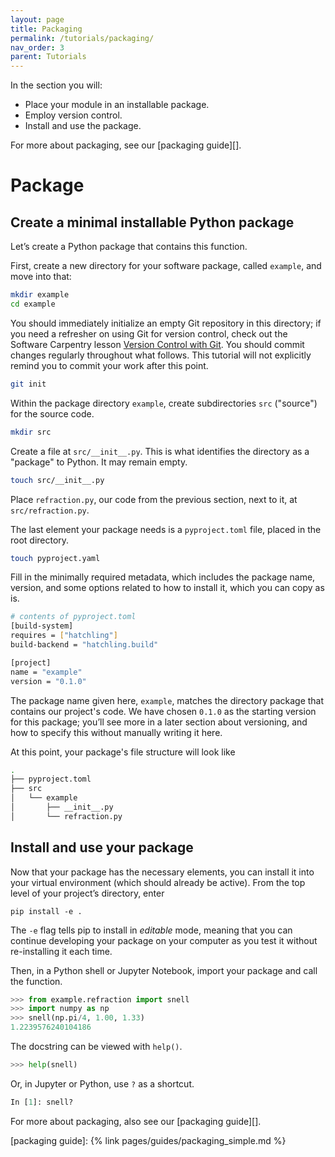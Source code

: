 ```yaml
---
layout: page
title: Packaging
permalink: /tutorials/packaging/
nav_order: 3
parent: Tutorials
---
```


In the section you will:

- Place your module in an installable package.
- Employ version control.
- Install and use the package.

For more about packaging, see our [packaging guide][].

# Package

## Create a minimal installable Python package

Let’s create a Python package that contains this function.

First, create a new directory for your software package, called `example`, and
move into that:

```bash
mkdir example
cd example
```

You should immediately initialize an empty Git repository in this directory; if
you need a refresher on using Git for version control, check out the Software
Carpentry lesson [Version Control with Git][]. You should commit changes
regularly throughout what follows. This tutorial will not explicitly remind you
to commit your work after this point.

```bash
git init
```

Within the package directory `example`, create subdirectories `src` ("source")
for the source code.

```bash
mkdir src
```

Create a file at `src/__init__.py`. This is what identifies the directory as a
"package" to Python. It may remain empty.

```bash
touch src/__init__.py
```

Place `refraction.py`, our code from the previous section, next to it, at
`src/refraction.py`.

The last element your package needs is a `pyproject.toml` file, placed in the
root directory.

```bash
touch pyproject.yaml
```

Fill in the minimally required metadata, which includes the package name,
version, and some options related to how to install it, which you can copy as
is.

```bash
# contents of pyproject.toml
[build-system]
requires = ["hatchling"]
build-backend = "hatchling.build"

[project]
name = "example"
version = "0.1.0"
```

The package name given here, `example`, matches the directory package that
contains our project's code. We have chosen `0.1.0` as the starting version for
this package; you’ll see more in a later section about versioning, and how to
specify this without manually writing it here.

At this point, your package's file structure will look like

```bash
.
├── pyproject.toml
├── src
│   └── example
│       ├── __init__.py
│       └── refraction.py
```

## Install and use your package

Now that your package has the necessary elements, you can install it into your
virtual environment (which should already be active). From the top level of your
project’s directory, enter

```
pip install -e .
```

The `-e` flag tells pip to install in _editable_ mode, meaning that you can
continue developing your package on your computer as you test it without
re-installing it each time.

Then, in a Python shell or Jupyter Notebook, import your package and call the
function.

```py
>>> from example.refraction import snell
>>> import numpy as np
>>> snell(np.pi/4, 1.00, 1.33)
1.2239576240104186
```

The docstring can be viewed with `help()`.

```py
>>> help(snell)
```

Or, in Jupyter or Python, use `?` as a shortcut.

```py
In [1]: snell?
```

For more about packaging, also see our [packaging guide][].

<!-- prettier-ignore-start -->

[version control with git]: https://swcarpentry.github.io/git-novice/
[packaging guide]: {% link pages/guides/packaging_simple.md %}

<!-- prettier-ignore-end -->
